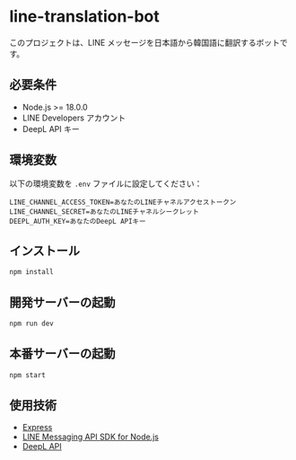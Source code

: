 # line-translation-bot

このプロジェクトは、LINE メッセージを日本語から韓国語に翻訳するボットです。

## 必要条件

- Node.js >= 18.0.0
- LINE Developers アカウント
- DeepL API キー

## 環境変数

以下の環境変数を `.env` ファイルに設定してください：

```
LINE_CHANNEL_ACCESS_TOKEN=あなたのLINEチャネルアクセストークン
LINE_CHANNEL_SECRET=あなたのLINEチャネルシークレット
DEEPL_AUTH_KEY=あなたのDeepL APIキー
```

## インストール

```sh
npm install
```

## 開発サーバーの起動

```sh
npm run dev
```

## 本番サーバーの起動

```sh
npm start
```

## 使用技術

- [Express](https://expressjs.com/)
- [LINE Messaging API SDK for Node.js](https://github.com/line/line-bot-sdk-nodejs)
- [DeepL API](https://www.deepl.com/docs-api)
